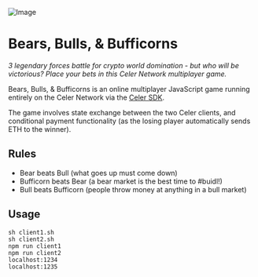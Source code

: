 ![Image](https://i.imgur.com/nX1jpOR.png "Bears, Bulls, & Bufficorns")

# Bears, Bulls, & Bufficorns

*3 legendary forces battle for crypto world domination - but who will be victorious? Place your bets in this Celer Network multiplayer game.*

Bears, Bulls, & Bufficorns is an online multiplayer JavaScript game running entirely on the Celer Network via the [Celer SDK](https://celer-network.github.io/).

The game involves state exchange between the two Celer clients, and conditional payment functionality (as the losing player automatically sends ETH to the winner).

## Rules

  * Bear beats Bull (what goes up must come down)
  * Bufficorn beats Bear (a bear market is the best time to #buidl!)
  * Bull beats Bufficorn (people throw money at anything in a bull market)

## Usage

```
sh client1.sh
sh client2.sh
npm run client1
npm run client2
localhost:1234
localhost:1235
```
